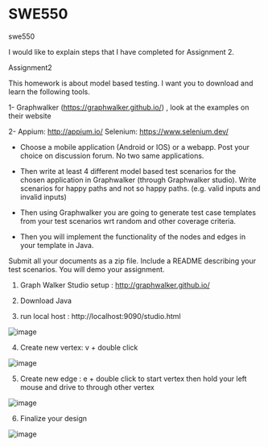 # SWE550
swe550

I would like to explain steps that I have completed for Assignment 2.

Assignment2

This homework is about model based testing. I want you to download and learn the following tools.

1- Graphwalker (https://graphwalker.github.io/) , look at the examples on their website 

2- Appium:  http://appium.io/  Selenium: https://www.selenium.dev/

- Choose a mobile application (Android or IOS) or a webapp. Post your choice on discussion forum. No two same applications.

- Then write at least 4 different model based test scenarios for the chosen application in Graphwalker (through Graphwalker studio). Write scenarios for  happy paths and not so happy paths.  (e.g. valid inputs and invalid inputs)

- Then using Graphwalker you are going to generate test case templates from your test scenarios wrt random and other coverage criteria.

- Then you will implement the functionality of the nodes and edges in your template in Java.

Submit all your documents as a zip file. Include a README describing your test scenarios. You will demo your assignment.

1. Graph Walker Studio setup  : http://graphwalker.github.io/

2. Download Java 

3. run local host : http://localhost:9090/studio.html

![image](https://user-images.githubusercontent.com/28626390/230380036-7264c13a-7192-4da6-aac9-6e442089b119.png)

4. Create new vertex: v + double click

![image](https://user-images.githubusercontent.com/28626390/230384814-3910b5d2-06b9-4274-816c-469485a2a5df.png)

5. Create new edge : e + double click to start vertex then hold your left mouse and drive to through other vertex

![image](https://user-images.githubusercontent.com/28626390/230388180-6b9b0f38-5d22-4bf1-8980-919637270a7c.png)

6. Finalize your design

![image](https://user-images.githubusercontent.com/28626390/230879231-47ae2862-8e83-4d35-b22e-a3cc8ecb55b4.png)

